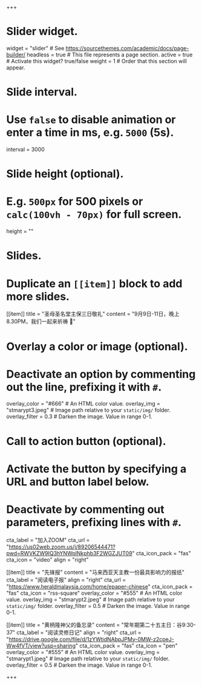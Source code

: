 +++
# Slider widget.
widget = "slider"  # See https://sourcethemes.com/academic/docs/page-builder/
headless = true  # This file represents a page section.
active = true  # Activate this widget? true/false
weight = 1  # Order that this section will appear.

# Slide interval.
# Use `false` to disable animation or enter a time in ms, e.g. `5000` (5s).
interval = 3000

# Slide height (optional).
# E.g. `500px` for 500 pixels or `calc(100vh - 70px)` for full screen.
height = ""

# Slides.
# Duplicate an `[[item]]` block to add more slides.
[[item]]
  title = "圣母圣名堂主保三日敬礼"
  content = "9月9日-11日，晚上8.30PM，我们一起来祈祷 :pray:"

  # Overlay a color or image (optional).
  #   Deactivate an option by commenting out the line, prefixing it with `#`.
  overlay_color = "#666"  # An HTML color value.
  overlay_img = "stmarypt3.jpeg"  # Image path relative to your `static/img/` folder.
  overlay_filter = 0.3  # Darken the image. Value in range 0-1.

  # Call to action button (optional).
  #   Activate the button by specifying a URL and button label below.
  #   Deactivate by commenting out parameters, prefixing lines with `#`.
  cta_label = "加入ZOOM"
  cta_url = "https://us02web.zoom.us/j/89206544471?pwd=RWVKZW9IQ3hYNWplNkphb3F2WGZJUT09"
  cta_icon_pack = "fas"
  cta_icon = "video"
  align  = "right"

[[item]]
  title = "先锋报"
  content = "马来西亚天主教一份最具影响力的报纸"
  cta_label = "阅读电子报"
  align = "right"
  cta_url = "https://www.heraldmalaysia.com/home/epaper-chinese"
  cta_icon_pack = "fas"
  cta_icon = "rss-square"
  overlay_color = "#555"  # An HTML color value.
  overlay_img = "stmarypt2.jpeg"  # Image path relative to your `static/img/` folder.
  overlay_filter = 0.5  # Darken the image. Value in range 0-1.

[[item]]
  title = "黄柄隆神父的备忘录"
  content = "常年期第二十五主日：谷9:30-37"
  cta_label = "阅读灵修日记"
  align = "right"
  cta_url = "https://drive.google.com/file/d/1zYWtidNAbpJPMy-0MW-z2cpeJ-Ww4fVT/view?usp=sharing"
  cta_icon_pack = "fas"
  cta_icon = "pen"
  overlay_color = "#555"  # An HTML color value.
  overlay_img = "stmarypt1.jpeg"  # Image path relative to your `static/img/` folder.
  overlay_filter = 0.5  # Darken the image. Value in range 0-1.

+++
